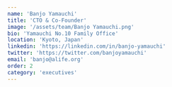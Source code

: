 ```yaml
---
name: 'Banjo Yamauchi'
title: 'CTO & Co-Founder'
image: '/assets/team/Banjo Yamauchi.png'
bio: 'Yamauchi No.10 Family Office'
location: 'Kyoto, Japan'
linkedin: 'https://linkedin.com/in/banjo-yamauchi'
twitter: 'https://twitter.com/banjoyamauchi'
email: 'banjo@alife.org'
order: 2
category: 'executives'
---
```

